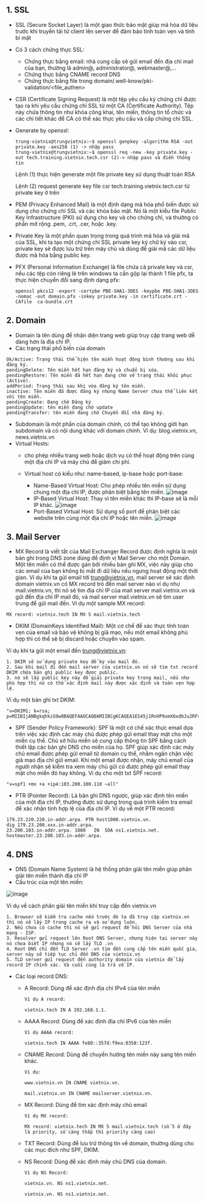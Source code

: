 ## 1. SSL

- SSL (Secure Socket Layer) là một giao thức bảo mật giúp mã hóa dữ liệu trước khi truyền tải từ client lên server để đảm bảo tính toàn vẹn và tính bí mật
- Có 3 cách chứng thực SSL:
    + Chứng thực bằng email: nhà cung cấp sẽ gửi email đến địa chỉ mail của bạn, thường là admin@<your domain>, administrator@<your domain>, webmaster@<your domain>,...
    + Chứng thực bằng CNAME record DNS
    + Chứng thực bằng file trong domain/.well-know/pki-validation/<file_authen>
- CSR (Certificate Signing Request) là một tệp yêu cầu ký chứng chỉ được tạo ra khi yêu cầu chứng chỉ SSL từ một CA (Certificate Authority). Tệp này chứa thông tin như khóa công khai, tên miền, thông tin tổ chức và các chi tiết khác để CA có thể xác thực yêu cầu và cấp chứng chỉ SSL.
- Generate by openssl:
  ```
  trung-vietnix@trungvietnix:~$ openssl genpkey -algorithm RSA -out private.key -aes256 (1) -> nhập pass
  trung-vietnix@trungvietnix:~$ openssl req -new -key private.key -out tech.training.vietnix.tech.csr (2)-> nhập pass và điền thông tin
  ```
  Lệnh (1) thực hiện generate một file private key sử dụng thuật toán RSA
  
  Lệnh (2) request generate key file csr tech.training.vietnix.tech.csr từ private key ở trên
  
- PEM (Privacy Enhanced Mail) là một định dạng mã hóa phổ biến được sử dụng cho chứng chỉ SSL và các khóa bảo mật. Nó là một kiểu file Public Key Infrastructure (PKI) sử dụng cho key và cho chứng chỉ, và thường có phần mở rộng .pem, .crt, .cer, hoặc .key.
- Private Key là một phần quan trọng trong quá trình mã hóa và giải mã của SSL, khi ta tạo một chứng chỉ SSL private key ký chữ ký vào csr, private key sẽ được lưu trữ trên máy chủ và dùng để giải mã các dữ liệu được mã hóa bằng public key.
- PFX (Personal Information Exchange) là file chứa cả private key và csr, nếu các tệp còn riêng lẻ trên windows ta cần gộp lại thành 1 file pfx, ta thực hiện chuyển đổi sang định dạng pfx:
  ```
  openssl pkcs12 -export -certpbe PBE-SHA1-3DES -keypbe PBE-SHA1-3DES -nomac -out domain.pfx -inkey private.key -in certificate.crt -CAfile  ca-bundle.crt

  ```

  
## 2. Domain
- Domain là tên dùng để nhận diện trang web giúp truy cập trang web dễ dàng hơn là địa chỉ IP.
- Các trạng thái phổ biến của domain
```
Ok/Active: Trạng thái thể hiện tên miền hoạt động bình thường sau khi đăng ký.
pendingDelete: Tên miền hết hạn đăng ký và chuẩn bị xóa.
pendingRestore: Tên miền đã hết hạn đang chờ về trạng thái khôi phục (Active). 
addPeriod: Trạng thái sau khi vừa đăng ký tên miền.
inactive: Tên miền đã được đăng ký nhưng Name Server chưa thể liên kết với tên miền.
pendingCreate: Đang chờ Đăng ký
pendingUpdate: tên miền đang chờ update
pendingTransfer: tên miền đang chờ Chuyển đổi nhà đăng ký.
```
- Subdomain là một phần của domain chính, có thể tạo không giới hạn subdomain và có nội dung khác với domain chính. Ví dụ: blog.vietnix.vn, news.vietnix.vn
- Virtual Hosts:
  +  cho phép nhiều trang web hoặc dịch vụ có thể hoạt động trên cùng một địa chỉ IP và máy chủ để giảm chi phí.

  +  Virtual host có kiểu như: name-based, ip-base hoặc port-base:
      +  Name-Based Virtual Host: Cho phép nhiều tên miền sử dụng chung một địa chỉ IP, được phân biệt bằng tên miền.
        ![image](https://github.com/user-attachments/assets/db1f68ea-8fab-476c-b596-4b774b86dafd)
      +  IP-Based Virtual Host: Thay vì tên miền khác thì IP-base sẽ là mỗi IP khác.
        ![image](https://github.com/user-attachments/assets/ac0bae9a-2c9e-49ae-8a52-70fccfa12fc7)
      +  Port-Based Virtual Host: Sử dụng số port để phân biệt các website trên cùng một địa chỉ IP hoặc tên miền.
        ![image](https://github.com/user-attachments/assets/040cf8b3-4e3c-4ce3-9faa-6767712f7fff)

## 3. Mail Server
- MX Record là viết tắt của Mail Exchanger Record được định nghĩa là một bản ghi trong DNS zone dùng để định vị Mail Server cho một Domain. Một tên miền có thể được gán bởi nhiều bản ghi MX, việc này giúp cho các email của bạn không bị mất đi dữ liệu nếu ngưng hoạt động một thời gian. Ví dụ khi ta gửi email tới trung@vietnix.vn, mail server sẽ xác định domain vietnix.vn có MX record trỏ đến mail server nào ví dụ như mail.vietnix.vn, thì nó sẽ tìm địa chỉ IP của mail server mail.vietnix.vn và gửi đến địa chỉ IP mail đó, và mail server mail.vietnix.vn sẽ tìm user trung để gửi mail đến.
Ví dụ một sample MX record:
```
MX record: vietnix.tech IN MX 5 mail.vietnix.tech
```

- DKIM (DomainKeys Identified Mail): Một cơ chế để xác thực tính toàn vẹn của email và bảo vệ không bị giả mạo, nếu một email không phù hợp thì có thể sẽ bị discard hoặc chuyển vào spam.

Ví dụ khi ta gửi một email đến trung@vietnix.vn:
```
1. DKIM sẽ sử dụng private key để ký vào mail đó.
2. Sau khi mail đi đến mail server của vietnix.vn nó sẽ tìm txt record DKIM chứa bản ghi public key được public.
3. nó sẽ lấy public key này để giải private key trong mail, nếu như phù hợp thì nó có thể xác định mail này được xác định và toàn vẹn hợp lệ.
```
Ví dụ một bản ghi txt DKIM:
```
"v=DKIM1; k=rsa; p=MIIBIjANBgkqhkiG9w0BAQEFAAOCAQ8AMIIBCgKCAQEA1ES45j1RnHP9xmX6xdbJu2RFvCj5V6lbREBlW24ULKl7gw3ZaLbNUVZE2DeQsTAC6cYlyrQenVZC5WY8BkpYYb0Oy3FMvE3HIs1aJ2jhiUbyAFFayL2KtyBfdQm+RS+b1EiMQk0pLpGi8M/xeNpgZKKj+V8+e+YSykUNJv5326LaoM86x20c9FSC1PiDYdG+09oERduifAwlJlHWdD4vBJSOPMdqBX4LpxCFofzOBdRLQTG9Sc9R2zfcl0t0jZU6jgo65PiMMe8a2A4hCN5xTc5oWGoqE5e...;"
```
- SPF (Sender Policy Framework): SPF là một cơ chế xác thực email dựa trên việc xác định các máy chủ được phép gửi email thay mặt cho một miền cụ thể. Chủ sở hữu miền sẽ cung cấp thông tin SPF bằng cách thiết lập các bản ghi DNS cho miền của họ. SPF giúp xác định các máy chủ email được phép gửi email từ domain cụ thể, nhằm ngăn chặn việc giả mạo địa chỉ gửi email. Khi một email được nhận, máy chủ email của người nhận sẽ kiểm tra xem máy chủ gửi có được phép gửi email thay mặt cho miền đó hay không.
Ví dụ cho một txt SPF record:
```
"v=spf1 +mx +a +ip4:103.200.100.110 ~all"
```
- PTR (Pointer Record): Là bản ghi DNS ngược, giúp xác định tên miền của một địa chỉ IP, thường được sử dụng trong quá trình kiểm tra email để xác nhận tính hợp lệ của địa chỉ IP.
Ví dụ về một PTR record:
```
179.23.220.220.in-addr.arpa. PTR host1000.vietnix.vn.
dig 179.23.200.xxx.in-addr.arpa.
23.200.103.in-addr.arpa. 1800	IN	SOA	ns1.vietnix.net. hostmaster.23.200.103.in-addr.arpa.
```

## 4. DNS
- DNS (Domain Name System) là hệ thống phân giải tên miền giúp phân giải tên miền thành địa chỉ IP
- Cấu trúc của một tên miền:

![image](https://github.com/user-attachments/assets/77f30306-9419-4175-b684-43614a73992c)

Ví dụ về cách phân giải tên miền khi truy cập đến vietnix.vn

    1. Browser sẽ kiểm tra cache nếu trước đó ta đã truy cập vietnix.vn thì nó sẽ lấy IP trong cache ra và sử dụng luôn.
    2. Nếu chưa có cache thì nó sẽ gửi request để hỏi DNS Server của nhà mạng - ISP.
    3. Resolver gửi request lên Root DNS Server, nhưng hiện tại server này nó chưa biết IP nhưng nó sẽ lấy TLD .vn
    4. Root DNS chỉ đến TLD Server .vn tìm đến cung cấp tên miền quốc gia, server này sẽ tiếp tục chỉ đến DNS của vietnix.vn
    5. TLD server gửi request đến authority domain của vietnix để lấy record IP chính xác. Và cuối cùng là trả về IP.


- Các loại record DNS:


  + A Record: Dùng để xác định địa chỉ IPv4 của tên miền
  
        Ví dụ A record:

        vietnix.tech IN A 192.168.1.1.

  + AAAA Record: Dùng để xác định địa chỉ IPv6 của tên miền
      
        Ví dụ AAAA record:

        vietnix.tech IN AAAA fe80::357d:f9ea:8358:123f.

  + CNAME Record: Dùng để chuyển hướng tên miền này sang tên miền khác.
      
        Ví dụ:

        www.vietnix.vn IN CNAME vietnix.vn.

        mail.vietnix.vn IN CNAME mailserver.vietnix.vn.

  + MX Record: Dùng để tìm xác định máy chủ email
      
        Ví dụ MX record:

        MX record: vietnix.tech IN MX 5 mail.vietnix.tech (số 5 ở đây là priority, số càng thấp thì priority càng cao)

  + TXT Record: Dùng để lưu trữ thông tin về domain, thường dùng cho các mục đích như SPF, DKIM.
      
  + NS Record: Dùng để xác định máy chủ DNS của domain.
  
        Ví dụ NS Record:

        vietnix.vn. NS ns1.vietnix.net.

        vietnix.vn. NS ns1.vietnix.net.

